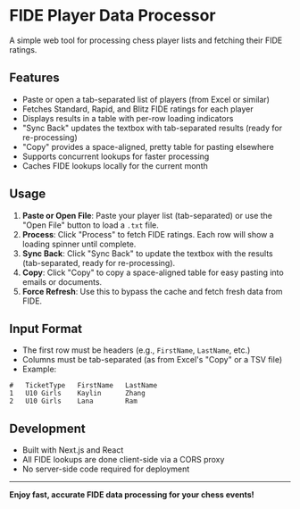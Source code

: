 # FIDE Player Data Processor

A simple web tool for processing chess player lists and fetching their FIDE ratings.

## Features
- Paste or open a tab-separated list of players (from Excel or similar)
- Fetches Standard, Rapid, and Blitz FIDE ratings for each player
- Displays results in a table with per-row loading indicators
- "Sync Back" updates the textbox with tab-separated results (ready for re-processing)
- "Copy" provides a space-aligned, pretty table for pasting elsewhere
- Supports concurrent lookups for faster processing
- Caches FIDE lookups locally for the current month

## Usage
1. **Paste or Open File**: Paste your player list (tab-separated) or use the "Open File" button to load a `.txt` file.
2. **Process**: Click "Process" to fetch FIDE ratings. Each row will show a loading spinner until complete.
3. **Sync Back**: Click "Sync Back" to update the textbox with the results (tab-separated, ready for re-processing).
4. **Copy**: Click "Copy" to copy a space-aligned table for easy pasting into emails or documents.
5. **Force Refresh**: Use this to bypass the cache and fetch fresh data from FIDE.

## Input Format
- The first row must be headers (e.g., `FirstName`, `LastName`, etc.)
- Columns must be tab-separated (as from Excel's "Copy" or a TSV file)
- Example:

```
#   TicketType   FirstName   LastName
1   U10 Girls    Kaylin      Zhang
2   U10 Girls    Lana        Ram
```

## Development
- Built with Next.js and React
- All FIDE lookups are done client-side via a CORS proxy
- No server-side code required for deployment

---

**Enjoy fast, accurate FIDE data processing for your chess events!**
